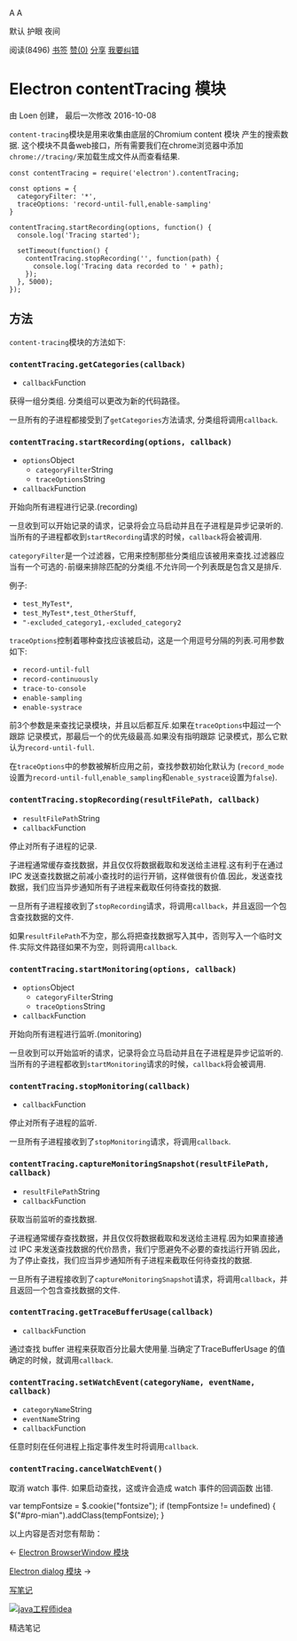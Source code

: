 [](javascript:; "折叠/展开")[](javascript:; "视觉主题设置")

A A

默认 护眼 夜间

阅读(8496) [书签](javascript:;) [赞(0)](javascript:;) [分享](javascript:; "分享") [我要纠错](/edit/electronmanual/electronmanual-content-tracing)

Electron contentTracing 模块
==========================

由 Loen 创建， 最后一次修改 2016-10-08

`content-tracing`模块是用来收集由底层的Chromium content 模块 产生的搜索数据. 这个模块不具备web接口，所有需要我们在chrome浏览器中添加`chrome://tracing/`来加载生成文件从而查看结果.

    const contentTracing = require('electron').contentTracing;
    
    const options = {
      categoryFilter: '*',
      traceOptions: 'record-until-full,enable-sampling'
    }
    
    contentTracing.startRecording(options, function() {
      console.log('Tracing started');
    
      setTimeout(function() {
        contentTracing.stopRecording('', function(path) {
          console.log('Tracing data recorded to ' + path);
        });
      }, 5000);
    });
    

方法
--

`content-tracing`模块的方法如下:

### `contentTracing.getCategories(callback)`

*   `callback`Function

获得一组分类组. 分类组可以更改为新的代码路径。

一旦所有的子进程都接受到了`getCategories`方法请求, 分类组将调用`callback`.

### `contentTracing.startRecording(options, callback)`

*   `options`Object
    *   `categoryFilter`String
    *   `traceOptions`String
*   `callback`Function

开始向所有进程进行记录.(recording)

一旦收到可以开始记录的请求，记录将会立马启动并且在子进程是异步记录听的. 当所有的子进程都收到`startRecording`请求的时候，`callback`将会被调用.

`categoryFilter`是一个过滤器，它用来控制那些分类组应该被用来查找.过滤器应当有一个可选的`-`前缀来排除匹配的分类组.不允许同一个列表既是包含又是排斥.

例子:

*   `test_MyTest*`,
*   `test_MyTest*,test_OtherStuff`,
*   `"-excluded_category1,-excluded_category2`

`traceOptions`控制着哪种查找应该被启动，这是一个用逗号分隔的列表.可用参数如下:

*   `record-until-full`
*   `record-continuously`
*   `trace-to-console`
*   `enable-sampling`
*   `enable-systrace`

前3个参数是来查找记录模块，并且以后都互斥.如果在`traceOptions`中超过一个跟踪 记录模式，那最后一个的优先级最高.如果没有指明跟踪 记录模式，那么它默认为`record-until-full`.

在`traceOptions`中的参数被解析应用之前，查找参数初始化默认为 (`record_mode`设置为`record-until-full`,`enable_sampling`和`enable_systrace`设置为`false`).

### `contentTracing.stopRecording(resultFilePath, callback)`

*   `resultFilePath`String
*   `callback`Function

停止对所有子进程的记录.

子进程通常缓存查找数据，并且仅仅将数据截取和发送给主进程.这有利于在通过 IPC 发送查找数据之前减小查找时的运行开销，这样做很有价值.因此，发送查找数据，我们应当异步通知所有子进程来截取任何待查找的数据.

一旦所有子进程接收到了`stopRecording`请求，将调用`callback`，并且返回一个包含查找数据的文件.

如果`resultFilePath`不为空，那么将把查找数据写入其中，否则写入一个临时文件.实际文件路径如果不为空，则将调用`callback`.

### `contentTracing.startMonitoring(options, callback)`

*   `options`Object
    *   `categoryFilter`String
    *   `traceOptions`String
*   `callback`Function

开始向所有进程进行监听.(monitoring)

一旦收到可以开始监听的请求，记录将会立马启动并且在子进程是异步记监听的. 当所有的子进程都收到`startMonitoring`请求的时候，`callback`将会被调用.

### `contentTracing.stopMonitoring(callback)`

*   `callback`Function

停止对所有子进程的监听.

一旦所有子进程接收到了`stopMonitoring`请求，将调用`callback`.

### `contentTracing.captureMonitoringSnapshot(resultFilePath, callback)`

*   `resultFilePath`String
*   `callback`Function

获取当前监听的查找数据.

子进程通常缓存查找数据，并且仅仅将数据截取和发送给主进程.因为如果直接通过 IPC 来发送查找数据的代价昂贵，我们宁愿避免不必要的查找运行开销.因此，为了停止查找，我们应当异步通知所有子进程来截取任何待查找的数据.

一旦所有子进程接收到了`captureMonitoringSnapshot`请求，将调用`callback`，并且返回一个包含查找数据的文件.

### `contentTracing.getTraceBufferUsage(callback)`

*   `callback`Function

通过查找 buffer 进程来获取百分比最大使用量.当确定了TraceBufferUsage 的值确定的时候，就调用`callback`.

### `contentTracing.setWatchEvent(categoryName, eventName, callback)`

*   `categoryName`String
*   `eventName`String
*   `callback`Function

任意时刻在任何进程上指定事件发生时将调用`callback`.

### `contentTracing.cancelWatchEvent()`

取消 watch 事件. 如果启动查找，这或许会造成 watch 事件的回调函数 出错.

var tempFontsize = $.cookie("fontsize"); if (tempFontsize != undefined) { $("#pro-mian").addClass(tempFontsize); }

以上内容是否对您有帮助：

← [Electron BrowserWindow 模块](/electronmanual/electronmanual-browser-window.html "上一篇：Electron BrowserWindow 模块")

[Electron dialog 模块](/electronmanual/electronmanual-dialog.html "下一篇：Electron dialog 模块") →

[写笔记](javascript:;)

[![java工程师idea](/attachments/image/20190115/1547553980272487.png)](https://www.w3cschool.cn/minicourse/play/javabasics_idea_my)

精选笔记